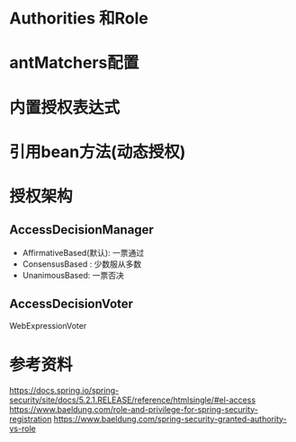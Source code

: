 # Authorities 和Role



# antMatchers配置



# 内置授权表达式


# 引用bean方法(动态授权)


# 授权架构

## AccessDecisionManager

- AffirmativeBased(默认): 一票通过
- ConsensusBased : 少数服从多数
- UnanimousBased: 一票否决

## AccessDecisionVoter

WebExpressionVoter
# 参考资料
https://docs.spring.io/spring-security/site/docs/5.2.1.RELEASE/reference/htmlsingle/#el-access
https://www.baeldung.com/role-and-privilege-for-spring-security-registration
https://www.baeldung.com/spring-security-granted-authority-vs-role
